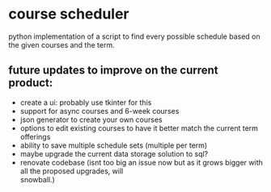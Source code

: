 # course scheduler
 python implementation of a script to find every possible schedule based on the given courses and the term.

 ## future updates to improve on the current product:
 - create a ui: probably use tkinter for this
 - support for async courses and 6-week courses
 - json generator to create your own courses
 - options to edit existing courses to have it better match the current term offerings
 - ability to save multiple schedule sets (multiple per term)
 - maybe upgrade the current data storage solution to sql?
 - renovate codebase (isnt too big an issue now but as it grows bigger with all the proposed upgrades, will     
    snowball.)

